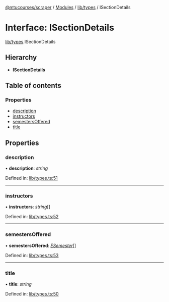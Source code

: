 [@mtucourses/scraper](../../README.md) / [Modules](../../modules.md) / [lib/types](../../modules/lib_types.md) / ISectionDetails

# Interface: ISectionDetails

[lib/types](../../modules/lib_types.md).ISectionDetails

## Hierarchy

* **ISectionDetails**

## Table of contents

### Properties

- [description](types.isectiondetails.md#description)
- [instructors](types.isectiondetails.md#instructors)
- [semestersOffered](types.isectiondetails.md#semestersoffered)
- [title](types.isectiondetails.md#title)

## Properties

### description

• **description**: *string*

Defined in: [lib/types.ts:51](https://github.com/Michigan-Tech-Courses/scrapper/blob/80c6098/src/lib/types.ts#L51)

___

### instructors

• **instructors**: *string*[]

Defined in: [lib/types.ts:52](https://github.com/Michigan-Tech-Courses/scrapper/blob/80c6098/src/lib/types.ts#L52)

___

### semestersOffered

• **semestersOffered**: [*ESemester*](../../enums/lib/types.esemester.md)[]

Defined in: [lib/types.ts:53](https://github.com/Michigan-Tech-Courses/scrapper/blob/80c6098/src/lib/types.ts#L53)

___

### title

• **title**: *string*

Defined in: [lib/types.ts:50](https://github.com/Michigan-Tech-Courses/scrapper/blob/80c6098/src/lib/types.ts#L50)
